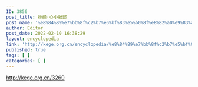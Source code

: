 ```yaml
---
ID: 3856
post_title: 脉经·心小肠部
post_name: '%e8%84%89%e7%bb%8f%c2%b7%e5%bf%83%e5%b0%8f%e8%82%a0%e9%83%a8'
author: Editor
post_date: 2022-02-10 16:38:29
layout: encyclopedia
link: 'http://kege.org.cn/encyclopedia/%e8%84%89%e7%bb%8f%c2%b7%e5%bf%83%e5%b0%8f%e8%82%a0%e9%83%a8'
published: true
tags: [ ]
categories: [ ]
---
```

http://kege.org.cn/3260